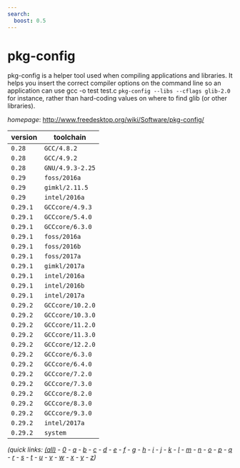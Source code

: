 ```yaml
---
search:
  boost: 0.5
---
```

# pkg-config

pkg-config is a helper tool used when compiling applications and libraries. It helps you insert the  correct compiler options on the command line so an application can use   gcc -o test test.c `pkg-config --libs --cflags glib-2.0`  for instance, rather than hard-coding values on where to find glib (or other libraries).

*homepage*: <http://www.freedesktop.org/wiki/Software/pkg-config/>

version | toolchain
--------|----------
``0.28`` | ``GCC/4.8.2``
``0.28`` | ``GCC/4.9.2``
``0.28`` | ``GNU/4.9.3-2.25``
``0.29`` | ``foss/2016a``
``0.29`` | ``gimkl/2.11.5``
``0.29`` | ``intel/2016a``
``0.29.1`` | ``GCCcore/4.9.3``
``0.29.1`` | ``GCCcore/5.4.0``
``0.29.1`` | ``GCCcore/6.3.0``
``0.29.1`` | ``foss/2016a``
``0.29.1`` | ``foss/2016b``
``0.29.1`` | ``foss/2017a``
``0.29.1`` | ``gimkl/2017a``
``0.29.1`` | ``intel/2016a``
``0.29.1`` | ``intel/2016b``
``0.29.1`` | ``intel/2017a``
``0.29.2`` | ``GCCcore/10.2.0``
``0.29.2`` | ``GCCcore/10.3.0``
``0.29.2`` | ``GCCcore/11.2.0``
``0.29.2`` | ``GCCcore/11.3.0``
``0.29.2`` | ``GCCcore/12.2.0``
``0.29.2`` | ``GCCcore/6.3.0``
``0.29.2`` | ``GCCcore/6.4.0``
``0.29.2`` | ``GCCcore/7.2.0``
``0.29.2`` | ``GCCcore/7.3.0``
``0.29.2`` | ``GCCcore/8.2.0``
``0.29.2`` | ``GCCcore/8.3.0``
``0.29.2`` | ``GCCcore/9.3.0``
``0.29.2`` | ``intel/2017a``
``0.29.2`` | ``system``


*(quick links: [(all)](../index.md) - [0](../0/index.md) - [a](../a/index.md) - [b](../b/index.md) - [c](../c/index.md) - [d](../d/index.md) - [e](../e/index.md) - [f](../f/index.md) - [g](../g/index.md) - [h](../h/index.md) - [i](../i/index.md) - [j](../j/index.md) - [k](../k/index.md) - [l](../l/index.md) - [m](../m/index.md) - [n](../n/index.md) - [o](../o/index.md) - [p](../p/index.md) - [q](../q/index.md) - [r](../r/index.md) - [s](../s/index.md) - [t](../t/index.md) - [u](../u/index.md) - [v](../v/index.md) - [w](../w/index.md) - [x](../x/index.md) - [y](../y/index.md) - [z](../z/index.md))*

